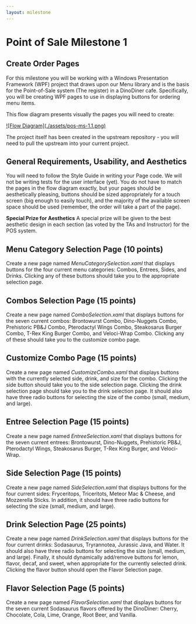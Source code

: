 ```yaml
---
layout: milestone
---
```


# Point of Sale Milestone 1

## Create Order Pages

For this milestone you will be working with a Windows Presentation Framework (WPF) project that draws upon our Menu library and is the basis for the Point-of-Sale system (The register) in a DinoDiner cafe.  Specifically, you will be creating WPF pages to use in displaying buttons for ordering menu items.

This flow diagram presents visually the pages you will need to create:

<a href="./assets/pos-ms-1.1.png">
![Flow Diagram](./assets/pos-ms-1.1.png)
</a>

The project itself has been created in the upstream repository - you will need to pull the upstream into your current project.  

## General Requirements, Usability, and Aesthetics

You will need to follow the Style Guide in writing your Page code.  We will not be writing tests for the user interface (yet).  You do not have to match the pages in the flow diagram exactly, but your pages should be aesthetically pleasing, buttons should be sized appropriately for a touch screen (big enough to easily touch), and the majority of the available screen space should be used (remember, the order will take a part of the page).

__Special Prize for Aesthetics__ A special prize will be given to the best aesthetic design in each section (as voted by the TAs and Instructor) for the POS system.

## Menu Category Selection Page (10 points)

Create a new page named _MenuCategorySelection.xaml_ that displays buttons for the four current menu categories: Combos, Entrees, Sides, and Drinks.  Clicking any of these buttons should take you to the appropriate selection page.

## Combos Selection Page (15 points)

Create a new page named _ComboSelection.xaml_ that displays buttons for the seven current combos: Brontowurst Combo, Dino-Nuggets Combo, Prehistoric PB&J Combo, Pterodactyl Wings Combo, Steakosarus Burger Combo, T-Rex King Burger Combo, and Veloci-Wrap Combo.  Clicking any of these should take you to the customize combo page.

## Customize Combo Page (15 points)

Create a new page named _CustomizeCombo.xaml_ that displays buttons with the currently selected side, drink, and size for the combo.  Clicking the side button should take you to the side selection page.  Clicking the drink selection page should take you to the drink selection page.  It should also have three radio buttons for selecting the size of the combo (small, medium, and large).

## Entree Selection Page (15 points)

Create a new page named _EntreeSelection.xaml_ that displays buttons for the seven current entrees: Brontowurst, Dino-Nuggets, Prehistoric PB&J, Pterodactyl Wings, Steakosarus Burger, T-Rex King Burger, and Veloci-Wrap.

## Side Selection Page (15 points)

Create a new page named _SideSelection.xaml_ that displays buttons for the four current sides: Fryceritops, Triceritots, Meteor Mac & Cheese, and Mozzerella Sticks.  In addition, it should have three radio buttons for selecting the size (small, medium, and large).

## Drink Selection Page (25 points)

Create a new page named _DrinkSelection.xaml_ that displays buttons for the four current drinks: Sodasaurus, Tryrannotea, Jurassic Java, and Water.  It should also have three radio buttons for selecting the size (small, medium, and large).  Finally, it should dynamically add/remove buttons for lemon, flavor, decaf, and sweet, when appropriate for the currently selected drink.  Clicking the flavor button should open the Flavor Selection page.

## Flavor Selection Page (5 points)

Create a new page named _FlavorSelection.xaml_ that displays buttons for the seven current Sodasaurus flavors offered by the DinoDiner: Cherry, Chocolate, Cola, Lime, Orange, Root Beer, and Vanilla.
